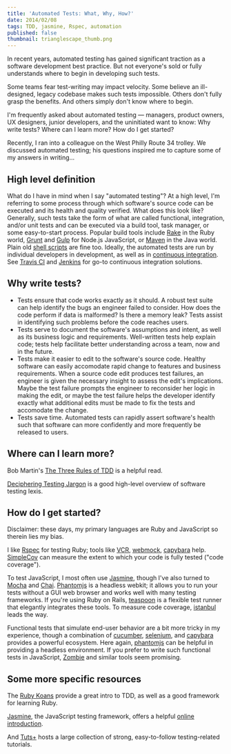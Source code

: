 ```yaml
---
title: 'Automated Tests: What, Why, How?'
date: 2014/02/08
tags: TDD, jasmine, Rspec, automation
published: false
thumbnail: trianglescape_thumb.png
---
```


In recent years, automated testing has gained significant traction as a software development best practice. But not everyone's sold or fully understands where to begin in developing such tests.

Some teams fear test-writing may impact velocity. Some believe an ill-designed, legacy codebase makes such tests impossible. Others don't fully grasp the benefits. And others simply don't know where to begin.

I'm frequently asked about automated testing &mdash; managers, product owners, UX designers, junior developers, and the uninitiated want to know: Why write tests? Where can I learn more? How do I get started?

Recently, I ran into a colleague on the West Philly Route 34 trolley. We discussed automated testing; his questions inspired me to capture some of my answers in writing...

## High level definition

What do I have in mind when I say "automated testing"? At a high level, I'm referring to some process through which software's source code can be executed and its health and quality verified. What does this look like? Generally, such tests take the form of what are called functional, integration, and/or unit tests and can be executed via a build tool, task manager, or some easy-to-start process. Popular build tools include [Rake](http://rake.rubyforge.org/) in the Ruby world, [Grunt](http://gruntjs.com/) and [Gulp](http://gulpjs.com/) for Node.js JavaScript, or [Maven](http://maven.apache.org/what-is-maven.html) in the Java world. Plain old [shell scripts](http://en.wikipedia.org/wiki/Shell_script) are fine too. Ideally, the automated tests are run by individual developers in development, as well as in [continuous integration](http://en.wikipedia.org/wiki/Continuous_integration). See [Travis CI](https://travis-ci.org/) and [Jenkins](http://jenkins-ci.org/) for go-to continuous integration solutions.

## Why write tests?

+ Tests ensure that code works exactly as it should. A robust test suite can help identify the bugs an engineer failed to consider. How does the code perform if data is malformed? Is there a memory leak? Tests assist in identifying such problems before the code reaches users.
+ Tests serve to document the software's assumptions and intent, as well as its business logic and requirements. Well-written tests help explain code; tests help facilitate better understanding across a team, now and in the future.
+ Tests make it easier to edit to the software's source code. Healthy software can easily accomodate rapid change to features and business requirements. When a source code edit produces test failures, an engineer is given the necessary insight to assess the edit's implications. Maybe the test failure prompts the engineer to reconsider her logic in making the edit, or maybe the test failure helps the developer identify exactly what additional edits must be made to fix the tests and accomodate the change.
+ Tests save time. Automated tests can rapidly assert software's health such that software can more confidently and more frequently be released to users.

## Where can I learn more?

Bob Martin's [The Three Rules of TDD](http://butunclebob.com/ArticleS.UncleBob.TheThreeRulesOfTdd) is a helpful read.

[Deciphering Testing Jargon](http://code.tutsplus.com/tutorials/deciphering-testing-jargon--net-27513) is a good high-level overview of software testing lexis.

## How do I get started?

Disclaimer: these days, my primary languages are Ruby and JavaScript so therein lies my bias.

I like [Rspec](http://rspec.info/) for testing Ruby; tools like [VCR](https://www.relishapp.com/vcr/vcr/docs), [webmock](https://github.com/bblimke/webmock), [capybara](http://jnicklas.github.io/capybara/) help. [SimpleCov](https://github.com/colszowka/simplecov) can measure the extent to which your code is fully tested ("code coverage").

To test JavaScript, I most often use [Jasmine](http://jasmine.github.io/), though I've also turned to [Mocha](http://visionmedia.github.io/mocha/) and [Chai](http://chaijs.com/). [Phantomjs](http://phantomjs.org/) is a headless webkit; it allows you to run your tests without a GUI web browser and works well with many testing frameworks. If you're using Ruby on Rails, [teaspoon](https://github.com/modeset/teaspoon) is a flexible test runner that elegantly integrates these tools. To measure code coverage, [istanbul](http://gotwarlost.github.io/istanbul/) leads the way.

Functional tests that simulate end-user behavior are a bit more tricky in my experience, though a combination of [cucumber](http://cukes.info/), [selenium](http://docs.seleniumhq.org/), and [capybara](http://jnicklas.github.io/capybara/) provides a powerful ecosystem. Here again, [phantomjs](http://phantomjs.org/) can be helpful in providing a headless environment. If you prefer to write such functional tests in JavaScript, [Zombie](http://zombie.labnotes.org/) and similar tools seem promising.

## Some more specific resources

The [Ruby Koans](http://rubykoans.com) provide a great intro to TDD, as well as a good framework for learning Ruby.

[Jasmine](http://jasmine.github.io/), the JavaScript testing framework, offers a helpful [online introduction](http://jasmine.github.io/2.0/introduction.html).

And [Tuts+](http://code.tutsplus.com/search?utf8=%E2%9C%93&view=&search%5Bkeywords%5D=testing) hosts a large collection of strong, easy-to-follow testing-related tutorials.
